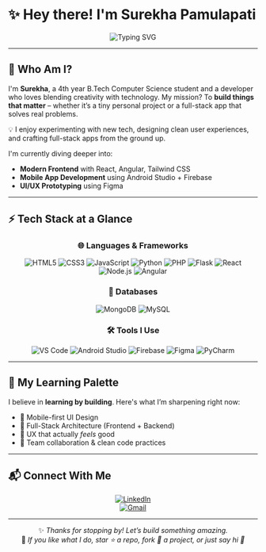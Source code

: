 # ✨ Hey there! I'm Surekha Pamulapati

<div align="center">

![Typing SVG](https://readme-typing-svg.herokuapp.com?font=Fira+Code&pause=1000&color=FF6B6B&center=true&vCenter=true&width=500&lines=Full+Stack+Web+%2B+Mobile+Developer;Creative+Thinker+%F0%9F%A7%A9;Always+Exploring+What%E2%80%99s+Next+%F0%9F%9A%80;Let%E2%80%99s+Build+Cool+Stuff+Together!+%F0%9F%92%BB)

</div>

---

## 💫 Who Am I?

I'm **Surekha**, a 4th year B.Tech Computer Science student and a developer who loves blending creativity with technology. My mission? To **build things that matter** – whether it’s a tiny personal project or a full-stack app that solves real problems.

💡 I enjoy experimenting with new tech, designing clean user experiences, and crafting full-stack apps from the ground up.

I'm currently diving deeper into:
- **Modern Frontend** with React, Angular, Tailwind CSS
- **Mobile App Development** using Android Studio + Firebase
- **UI/UX Prototyping** using Figma

---

## ⚡ Tech Stack at a Glance

<div align="center">

### 🌐 Languages & Frameworks
![HTML5](https://img.shields.io/badge/HTML5-E34F26?style=for-the-badge&logo=html5&logoColor=white)
![CSS3](https://img.shields.io/badge/CSS3-1572B6?style=for-the-badge&logo=css3&logoColor=white)
![JavaScript](https://img.shields.io/badge/JavaScript-F7DF1E?style=for-the-badge&logo=javascript&logoColor=black)
![Python](https://img.shields.io/badge/Python-3776AB?style=for-the-badge&logo=python&logoColor=white)
![PHP](https://img.shields.io/badge/PHP-777BB4?style=for-the-badge&logo=php&logoColor=white)
![Flask](https://img.shields.io/badge/Flask-000000?style=for-the-badge&logo=flask&logoColor=white)
![React](https://img.shields.io/badge/React-20232A?style=for-the-badge&logo=react&logoColor=61DAFB)
![Node.js](https://img.shields.io/badge/Node.js-339933?style=for-the-badge&logo=nodedotjs&logoColor=white)
![Angular](https://img.shields.io/badge/Angular-DD0031?style=for-the-badge&logo=angular&logoColor=white)

### 💾 Databases
![MongoDB](https://img.shields.io/badge/MongoDB-4EA94B?style=for-the-badge&logo=mongodb&logoColor=white)
![MySQL](https://img.shields.io/badge/MySQL-005C84?style=for-the-badge&logo=mysql&logoColor=white)

### 🛠️ Tools I Use
![VS Code](https://img.shields.io/badge/VS_Code-0078D4?style=for-the-badge&logo=visualstudiocode&logoColor=white)
![Android Studio](https://img.shields.io/badge/Android_Studio-3DDC84?style=for-the-badge&logo=androidstudio&logoColor=white)
![Firebase](https://img.shields.io/badge/Firebase-FFCA28?style=for-the-badge&logo=firebase&logoColor=black)
![Figma](https://img.shields.io/badge/Figma-F24E1E?style=for-the-badge&logo=figma&logoColor=white)
![PyCharm](https://img.shields.io/badge/PyCharm-000000?style=for-the-badge&logo=pycharm&logoColor=white)

</div>

---

## 🎨 My Learning Palette

I believe in **learning by building**. Here's what I’m sharpening right now:

- 📱 Mobile-first UI Design
- 🔁 Full-Stack Architecture (Frontend + Backend)
- 🎨 UX that actually *feels* good
- 🤝 Team collaboration & clean code practices

---

## 📬 Connect With Me

<div align="center">

[![LinkedIn](https://img.shields.io/badge/LinkedIn-0077B5?style=for-the-badge&logo=linkedin&logoColor=white)](https://www.linkedin.com/in/surekha-pamulapati-26b932290)  
[![Gmail](https://img.shields.io/badge/Gmail-D14836?style=for-the-badge&logo=gmail&logoColor=white)](mailto:surekhapamulapati@gmail.com)

</div>

---

<div align="center">

✨ _Thanks for stopping by! Let’s build something amazing._  
🌟 _If you like what I do, star ⭐ a repo, fork 🍴 a project, or just say hi 👋_

</div>

